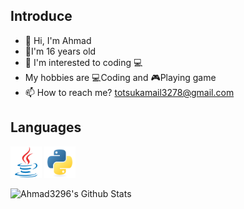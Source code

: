 ## Introduce
- 👋 Hi, I'm Ahmad
- 📌I'm 16 years old
- 👀 I'm interested to coding 💻
- My hobbies are 💻Coding and 🎮Playing game
- 📫 How to reach me? totsukamail3278@gmail.com

## Languages

<img src="https://raw.githubusercontent.com/devicons/devicon/master/icons/java/java-original.svg" width="50" height="50"> <img src="https://raw.githubusercontent.com/devicons/devicon/master/icons/python/python-original.svg" width="50" height="50">


<img align = "left" alt = "Ahmad3296's Github Stats" src = "https://github-readme-stats.vercel.app/api?username=Ahmad3296&show_icons=true&theme=radical" />

<!--<img align = "left" alt = "Ahmad3296's Github Stats" src = "https://github-readme-stats.vercel.app/api/top-langs/?username=Ahmad3296&layout=compact" />-->

<!---
Ahmad3296/Ahmad3296 is a ✨ special ✨ repository because its `README.md` (this file) appears on your GitHub profile.
You can click the Preview link to take a look at your changes.
--->
